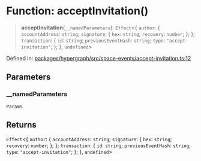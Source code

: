 # Function: acceptInvitation()

> **acceptInvitation**(`__namedParameters`): `Effect`\<\{ `author`: \{ `accountAddress`: `string`; `signature`: \{ `hex`: `string`; `recovery`: `number`; \}; \}; `transaction`: \{ `id`: `string`; `previousEventHash`: `string`; `type`: `"accept-invitation"`; \}; \}, `undefined`\>

Defined in: [packages/hypergraph/src/space-events/accept-invitation.ts:12](https://github.com/hashirpm/hypergraph/blob/ab4ea1cdb9430798142e0d735aac9d31c2cf0ae0/packages/hypergraph/src/space-events/accept-invitation.ts#L12)

## Parameters

### \_\_namedParameters

`Params`

## Returns

`Effect`\<\{ `author`: \{ `accountAddress`: `string`; `signature`: \{ `hex`: `string`; `recovery`: `number`; \}; \}; `transaction`: \{ `id`: `string`; `previousEventHash`: `string`; `type`: `"accept-invitation"`; \}; \}, `undefined`\>

